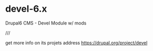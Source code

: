 devel-6.x
=========

Drupal6 CMS - Devel Module w/ mods

///

get more info on its projets address
https://drupal.org/project/devel

